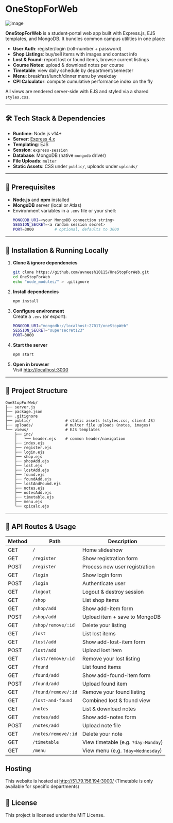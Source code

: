 # OneStopForWeb

![image](https://github.com/user-attachments/assets/56358770-e2b2-4bde-92b5-fe153970363c)

**OneStopForWeb** is a student‐portal web app built with Express.js, EJS templates, and MongoDB. It bundles common campus utilities in one place:

- **User Auth**: register/login (roll-number + password)  
- **Shop Listings**: buy/sell items with images and contact info  
- **Lost & Found**: report lost or found items, browse current listings  
- **Course Notes**: upload & download notes per course  
- **Timetable**: view daily schedule by department/semester  
- **Menu**: breakfast/lunch/dinner menu by weekday  
- **CPI Calculator**: compute cumulative performance index on the fly  

All views are rendered server-side with EJS and styled via a shared `styles.css`.

---

## 🛠 Tech Stack & Dependencies

- **Runtime**: Node.js v14+  
- **Server**: [Express 4.x](https://expressjs.com/)  
- **Templating**: EJS  
- **Session**: `express-session`  
- **Database**: MongoDB (native `mongodb` driver)  
- **File Uploads**: `multer`  
- **Static Assets**: CSS under `public/`, uploads under `uploads/`  

---

## 🔑 Prerequisites

- **Node.js** and **npm** installed  
- **MongoDB** server (local or Atlas)  
- Environment variables in a `.env` file or your shell:
  ```bash
  MONGODB_URI=<your MongoDB connection string>
  SESSION_SECRET=<a random session secret>
  PORT=3000         # optional, defaults to 3000
  ```

---

## 🚀 Installation & Running Locally

1. **Clone & ignore dependencies**  
   ```bash
   git clone https://github.com/avneesh10115/OneStopForWeb.git
   cd OneStopForWeb
   echo "node_modules/" > .gitignore
   ```
2. **Install dependencies**  
   ```bash
   npm install
   ```
3. **Configure environment**  
   Create a `.env` (or export):
   ```bash
   MONGODB_URI="mongodb://localhost:27017/oneStopWeb"
   SESSION_SECRET="supersecret123"
   PORT=3000
   ```
4. **Start the server**  
   ```bash
   npm start
   ```
5. **Open in browser**  
   Visit <http://localhost:3000>

---

## 📁 Project Structure

```
OneStopForWeb/
├── server.js
├── package.json
├── .gitignore
├── public/               # static assets (styles.css, client JS)
├── uploads/              # multer file uploads (notes, images)
└── views/                # EJS templates
    ├── inc/
    │   └── header.ejs    # common header/navigation
    ├── index.ejs
    ├── register.ejs
    ├── login.ejs
    ├── shop.ejs
    ├── shopAdd.ejs
    ├── lost.ejs
    ├── lostAdd.ejs
    ├── found.ejs
    ├── foundAdd.ejs
    ├── lostAndFound.ejs
    ├── notes.ejs
    ├── notesAdd.ejs
    ├── timetable.ejs
    ├── menu.ejs
    └── cpicalc.ejs
```

---

## 🔗 API Routes & Usage

| Method | Path                   | Description                             |
|--------|------------------------|-----------------------------------------|
| GET    | `/`                    | Home slideshow                          |
| GET    | `/register`            | Show registration form                  |
| POST   | `/register`            | Process new user registration           |
| GET    | `/login`               | Show login form                         |
| POST   | `/login`               | Authenticate user                       |
| GET    | `/logout`              | Logout & destroy session                |
| GET    | `/shop`                | List shop items                         |
| GET    | `/shop/add`            | Show add-item form                      |
| POST   | `/shop/add`            | Upload item + save to MongoDB           |
| GET    | `/shop/remove/:id`     | Delete your listing                     |
| GET    | `/lost`                | List lost items                         |
| GET    | `/lost/add`            | Show add-lost-item form                 |
| POST   | `/lost/add`            | Upload lost item                        |
| GET    | `/lost/remove/:id`     | Remove your lost listing                |
| GET    | `/found`               | List found items                        |
| GET    | `/found/add`           | Show add-found-item form                |
| POST   | `/found/add`           | Upload found item                       |
| GET    | `/found/remove/:id`    | Remove your found listing               |
| GET    | `/lost-and-found`      | Combined lost & found view              |
| GET    | `/notes`               | List & download notes                   |
| GET    | `/notes/add`           | Show add-notes form                     |
| POST   | `/notes/add`           | Upload note file                        |
| GET    | `/notes/remove/:id`    | Delete your note                        |
| GET    | `/timetable`           | View timetable (e.g. `?day=Monday`)     |
| GET    | `/menu`                | View menu (e.g. `?day=Wednesday`)       |

## Hosting

This website is hosted at http://51.79.156.194:3000/
(Timetable is only available for specific departments)

## 📄 License

This project is licensed under the MIT License.
